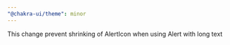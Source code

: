 ```yaml
---
"@chakra-ui/theme": minor
---
```


This change prevent shrinking of AlertIcon when using Alert with long text
